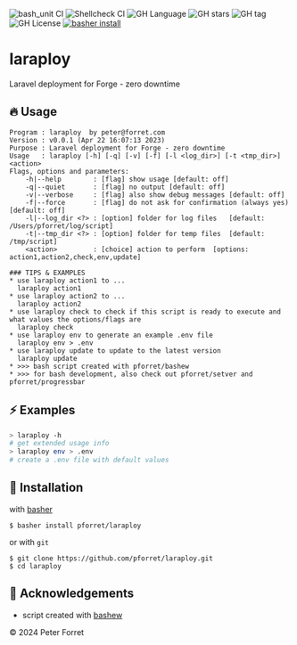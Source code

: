 ![bash_unit CI](https://github.com/pforret/laraploy/workflows/bash_unit%20CI/badge.svg)
![Shellcheck CI](https://github.com/pforret/laraploy/workflows/Shellcheck%20CI/badge.svg)
![GH Language](https://img.shields.io/github/languages/top/pforret/laraploy)
![GH stars](https://img.shields.io/github/stars/pforret/laraploy)
![GH tag](https://img.shields.io/github/v/tag/pforret/laraploy)
![GH License](https://img.shields.io/github/license/pforret/laraploy)
[![basher install](https://img.shields.io/badge/basher-install-white?logo=gnu-bash&style=flat)](https://www.basher.it/package/)

# laraploy

Laravel deployment for Forge - zero downtime

## 🔥 Usage

```
Program : laraploy  by peter@forret.com
Version : v0.0.1 (Apr 22 16:07:13 2023)
Purpose : Laravel deployment for Forge - zero downtime
Usage   : laraploy [-h] [-q] [-v] [-f] [-l <log_dir>] [-t <tmp_dir>] <action>
Flags, options and parameters:
    -h|--help        : [flag] show usage [default: off]
    -q|--quiet       : [flag] no output [default: off]
    -v|--verbose     : [flag] also show debug messages [default: off]
    -f|--force       : [flag] do not ask for confirmation (always yes) [default: off]
    -l|--log_dir <?> : [option] folder for log files   [default: /Users/pforret/log/script]
    -t|--tmp_dir <?> : [option] folder for temp files  [default: /tmp/script]
    <action>         : [choice] action to perform  [options: action1,action2,check,env,update]
                                  
### TIPS & EXAMPLES
* use laraploy action1 to ...
  laraploy action1
* use laraploy action2 to ...
  laraploy action2
* use laraploy check to check if this script is ready to execute and what values the options/flags are
  laraploy check
* use laraploy env to generate an example .env file
  laraploy env > .env
* use laraploy update to update to the latest version
  laraploy update
* >>> bash script created with pforret/bashew
* >>> for bash development, also check out pforret/setver and pforret/progressbar
```

## ⚡️ Examples

```bash
> laraploy -h 
# get extended usage info
> laraploy env > .env
# create a .env file with default values
```

## 🚀 Installation

with [basher](https://github.com/basherpm/basher)

	$ basher install pforret/laraploy

or with `git`

	$ git clone https://github.com/pforret/laraploy.git
	$ cd laraploy

## 📝 Acknowledgements

* script created with [bashew](https://github.com/pforret/bashew)

&copy; 2024 Peter Forret
